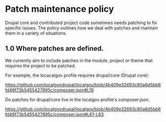 # Patch maintenance policy

Drupal core and contributed project code sometimes needs patching to fix
specific issues. The policy outlines how we deal with patches and maintain them
in a variety of situations.

## 1.0 Where patches are defined.

We currently aim to include patches in the module, project or theme that
requires the project to be patched.

For example, the locacalgov profile requires drupal/core (Drupal core):

https://github.com/localgovdrupal/localgov/blob/4b409e32693c80a6d5bb6fd46f73b5455427895c/composer.json#L16

Do patches for drupal/core live in the localgov profile's composer.json.

https://github.com/localgovdrupal/localgov/blob/4b409e32693c80a6d5bb6fd46f73b5455427895c/composer.json#L61-L63


